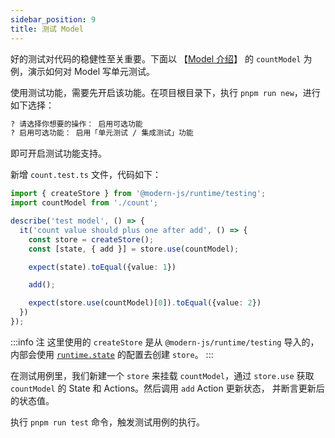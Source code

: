 ```yaml
---
sidebar_position: 9
title: 测试 Model
---
```


好的测试对代码的稳健性至关重要。下面以 【[Model 介绍](/docs/guides/features/runtime/model/model-introduction)】 的 `countModel` 为例，演示如何对 Model 写单元测试。

使用测试功能，需要先开启该功能。在项目根目录下，执行 `pnpm run new`，进行如下选择：

```bash
? 请选择你想要的操作： 启用可选功能
? 启用可选功能： 启用「单元测试 / 集成测试」功能
```

即可开启测试功能支持。

新增 `count.test.ts` 文件，代码如下：

```ts
import { createStore } from '@modern-js/runtime/testing';
import countModel from './count';

describe('test model', () => {
  it('count value should plus one after add', () => {
    const store = createStore();
    const [state, { add }] = store.use(countModel);

    expect(state).toEqual({value: 1})

    add();

    expect(store.use(countModel)[0]).toEqual({value: 2})
  })
});
```
:::info 注
这里使用的 `createStore` 是从 `@modern-js/runtime/testing` 导入的，内部会使用 [`runtime.state`](/docs/apis/app/config/runtime/state) 的配置去创建 `store`。
:::

在测试用例里，我们新建一个 `store` 来挂载 `countModel`，通过 `store.use` 获取 `countModel` 的 State 和 Actions。然后调用 `add` Action 更新状态， 并断言更新后的状态值。

执行 `pnpm run test` 命令，触发测试用例的执行。


